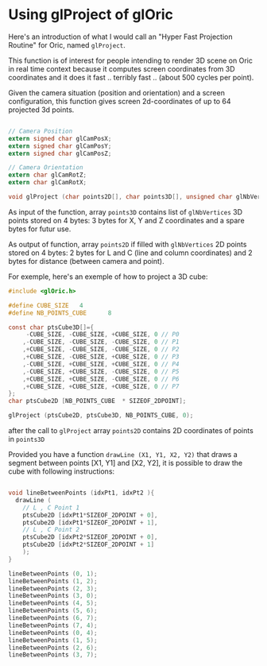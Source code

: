 # Using glProject of glOric

Here's an introduction of what I would call an "Hyper Fast Projection Routine" for Oric, named `glProject`.

This function is of interest for people intending to render 3D scene on Oric in real time context because it computes screen coordinates from 3D coordinates and it does it fast .. terribly fast .. (about 500 cycles per point).

Given the camera situation (position and orientation) and a screen configuration, this function gives screen 2d-coordinates of up to 64 projected 3d points.

```C

// Camera Position
extern signed char glCamPosX;
extern signed char glCamPosY;
extern signed char glCamPosZ;

// Camera Orientation
extern char glCamRotZ;
extern char glCamRotX;

void glProject (char points2D[], char points3D[], unsigned char glNbVertices, unsigned char options);
```


As input of the function, array `points3D` contains list of `glNbVertices` 3D points stored on 4 bytes: 3 bytes for X, Y and Z coordinates and a spare bytes for futur use.

As output of function, array `points2D` if filled with `glNbVertices` 2D points stored on 4 bytes: 2 bytes for L and C (line and column coordinates) and 2 bytes for distance (between camera and point).

For exemple, here's an exemple of how to project a 3D cube:

```C
#include <glOric.h>

#define CUBE_SIZE	4
#define NB_POINTS_CUBE		8

const char ptsCube3D[]={
	 -CUBE_SIZE, -CUBE_SIZE, +CUBE_SIZE, 0 // P0
	,-CUBE_SIZE, -CUBE_SIZE, -CUBE_SIZE, 0 // P1
	,+CUBE_SIZE, -CUBE_SIZE, -CUBE_SIZE, 0 // P2
	,+CUBE_SIZE, -CUBE_SIZE, +CUBE_SIZE, 0 // P3
	,-CUBE_SIZE, +CUBE_SIZE, +CUBE_SIZE, 0 // P4
	,-CUBE_SIZE, +CUBE_SIZE, -CUBE_SIZE, 0 // P5
	,+CUBE_SIZE, +CUBE_SIZE, -CUBE_SIZE, 0 // P6
	,+CUBE_SIZE, +CUBE_SIZE, +CUBE_SIZE, 0 // P7
};
char ptsCube2D [NB_POINTS_CUBE	* SIZEOF_2DPOINT];

glProject (ptsCube2D, ptsCube3D, NB_POINTS_CUBE, 0);
```

after the call to `glProject` array `points2D` contains 2D coordinates of points in `points3D`



Provided you have a function `drawLine (X1, Y1, X2, Y2)` that draws a segment between points [X1, Y1] and [X2, Y2], it is possible to draw the cube with following instructions:

```c

void lineBetweenPoints (idxPt1, idxPt2 ){
  drawLine (
	// L , C Point 1
    ptsCube2D [idxPt1*SIZEOF_2DPOINT + 0],
    ptsCube2D [idxPt1*SIZEOF_2DPOINT + 1],
	// L , C Point 2
    ptsCube2D [idxPt2*SIZEOF_2DPOINT + 0],
    ptsCube2D [idxPt2*SIZEOF_2DPOINT + 1]
	);
}

lineBetweenPoints (0, 1);
lineBetweenPoints (1, 2);
lineBetweenPoints (2, 3);
lineBetweenPoints (3, 0);
lineBetweenPoints (4, 5);
lineBetweenPoints (5, 6);
lineBetweenPoints (6, 7);
lineBetweenPoints (7, 4);
lineBetweenPoints (0, 4);
lineBetweenPoints (1, 5);
lineBetweenPoints (2, 6);
lineBetweenPoints (3, 7);

```
